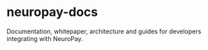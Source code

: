 # neuropay-docs
Documentation, whitepaper, architecture and guides for developers integrating with NeuroPay.
